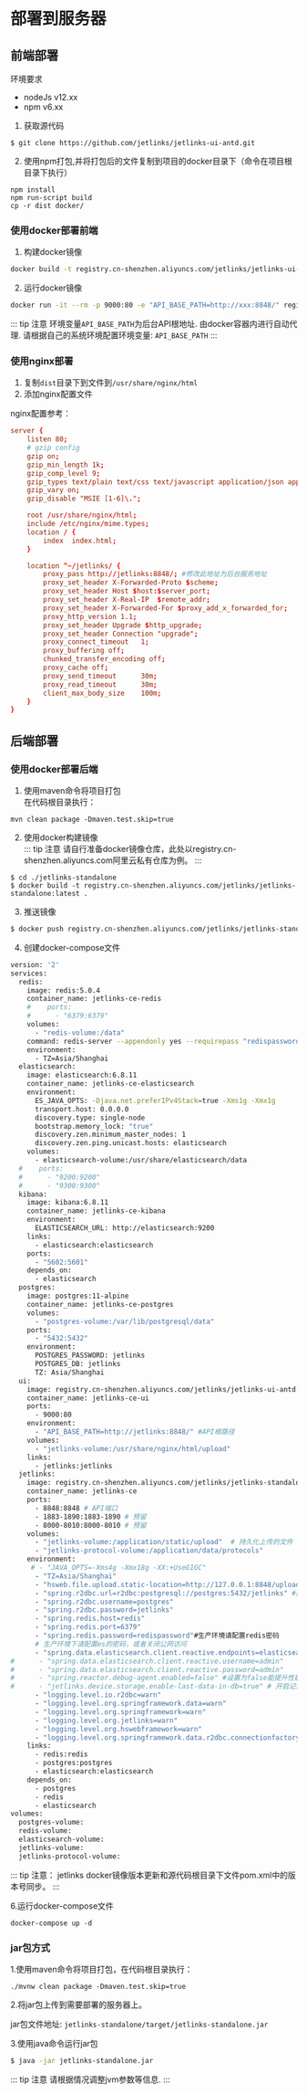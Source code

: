 # 部署到服务器

## 前端部署

环境要求
- nodeJs v12.xx
- npm v6.xx

1. 获取源代码  
```shell script
$ git clone https://github.com/jetlinks/jetlinks-ui-antd.git
```

2. 使用npm打包,并将打包后的文件复制到项目的docker目录下（命令在项目根目录下执行）  
```shell script
npm install
npm run-script build 
cp -r dist docker/       
```

### 使用docker部署前端
1. 构建docker镜像  
```bash
docker build -t registry.cn-shenzhen.aliyuncs.com/jetlinks/jetlinks-ui-antd:1.10.0 ./docker
```

2. 运行docker镜像  
```bash
docker run -it --rm -p 9000:80 -e "API_BASE_PATH=http://xxx:8848/" registry.cn-shenzhen.aliyuncs.com/jetlinks/jetlinks-ui-antd:1.10.0
```
::: tip 注意
环境变量`API_BASE_PATH`为后台API根地址. 由docker容器内进行自动代理. 请根据自己的系统环境配置环境变量: `API_BASE_PATH`
:::

### 使用nginx部署

1. 复制`dist`目录下到文件到`/usr/share/nginx/html`
2. 添加nginx配置文件

nginx配置参考：

```conf
server {
    listen 80;
    # gzip config
    gzip on;
    gzip_min_length 1k;
    gzip_comp_level 9;
    gzip_types text/plain text/css text/javascript application/json application/javascript application/x-javascript application/xml;
    gzip_vary on;
    gzip_disable "MSIE [1-6]\.";

    root /usr/share/nginx/html;
    include /etc/nginx/mime.types;
    location / {
        index  index.html;
    }

    location ^~/jetlinks/ {
        proxy_pass http://jetlinks:8848/; #修改此地址为后台服务地址
        proxy_set_header X-Forwarded-Proto $scheme;
        proxy_set_header Host $host:$server_port;
        proxy_set_header X-Real-IP  $remote_addr;
        proxy_set_header X-Forwarded-For $proxy_add_x_forwarded_for;
        proxy_http_version 1.1;
        proxy_set_header Upgrade $http_upgrade;
        proxy_set_header Connection "upgrade";
        proxy_connect_timeout   1;
        proxy_buffering off;
        chunked_transfer_encoding off;
        proxy_cache off;
        proxy_send_timeout      30m;
        proxy_read_timeout      30m;
        client_max_body_size    100m;
    }
}
```


## 后端部署

### 使用docker部署后端

1. 使用maven命令将项目打包  
在代码根目录执行：  

```shell script
mvn clean package -Dmaven.test.skip=true
```

2. 使用docker构建镜像  
::: tip 注意
请自行准备docker镜像仓库，此处以registry.cn-shenzhen.aliyuncs.com阿里云私有仓库为例。
:::

```shell script
$ cd ./jetlinks-standalone
$ docker build -t registry.cn-shenzhen.aliyuncs.com/jetlinks/jetlinks-standalone:latest .
```

3. 推送镜像

```bash
$ docker push registry.cn-shenzhen.aliyuncs.com/jetlinks/jetlinks-standalone:latest
```

4. 创建docker-compose文件  

```bash
version: '2'
services:
  redis:
    image: redis:5.0.4
    container_name: jetlinks-ce-redis
    #    ports:
    #      - "6379:6379"
    volumes:
      - "redis-volume:/data"
    command: redis-server --appendonly yes --requirepass "redispassword"
    environment:
      - TZ=Asia/Shanghai
  elasticsearch:
    image: elasticsearch:6.8.11
    container_name: jetlinks-ce-elasticsearch
    environment:
      ES_JAVA_OPTS: -Djava.net.preferIPv4Stack=true -Xms1g -Xmx1g
      transport.host: 0.0.0.0
      discovery.type: single-node
      bootstrap.memory_lock: "true"
      discovery.zen.minimum_master_nodes: 1
      discovery.zen.ping.unicast.hosts: elasticsearch
    volumes:
      - elasticsearch-volume:/usr/share/elasticsearch/data
  #    ports:
  #      - "9200:9200"
  #      - "9300:9300"
  kibana:
    image: kibana:6.8.11
    container_name: jetlinks-ce-kibana
    environment:
      ELASTICSEARCH_URL: http://elasticsearch:9200
    links:
      - elasticsearch:elasticsearch
    ports:
      - "5602:5601"
    depends_on:
      - elasticsearch
  postgres:
    image: postgres:11-alpine
    container_name: jetlinks-ce-postgres
    volumes:
      - "postgres-volume:/var/lib/postgresql/data"
    ports:
      - "5432:5432"
    environment:
      POSTGRES_PASSWORD: jetlinks
      POSTGRES_DB: jetlinks
      TZ: Asia/Shanghai
  ui:
    image: registry.cn-shenzhen.aliyuncs.com/jetlinks/jetlinks-ui-antd:latest
    container_name: jetlinks-ce-ui
    ports:
      - 9000:80
    environment:
      - "API_BASE_PATH=http://jetlinks:8848/" #API根路径
    volumes:
      - "jetlinks-volume:/usr/share/nginx/html/upload"
    links:
      - jetlinks:jetlinks
  jetlinks:
    image: registry.cn-shenzhen.aliyuncs.com/jetlinks/jetlinks-standalone:latest
    container_name: jetlinks-ce
    ports:
      - 8848:8848 # API端口
      - 1883-1890:1883-1890 # 预留
      - 8000-8010:8000-8010 # 预留
    volumes:
      - "jetlinks-volume:/application/static/upload"  # 持久化上传的文件
      - "jetlinks-protocol-volume:/application/data/protocols"
    environment:
     # - "JAVA_OPTS=-Xms4g -Xmx18g -XX:+UseG1GC"
      - "TZ=Asia/Shanghai"
      - "hsweb.file.upload.static-location=http://127.0.0.1:8848/upload"  #上传的静态文件访问根地址,为ui的地址.
      - "spring.r2dbc.url=r2dbc:postgresql://postgres:5432/jetlinks" #数据库连接地址
      - "spring.r2dbc.username=postgres"
      - "spring.r2dbc.password=jetlinks"
      - "spring.redis.host=redis"
      - "spring.redis.port=6379"
      - "spring.redis.password=redispassword"#生产环境请配置redis密码
      # 生产环境下请配置es的密码，或者关闭公网访问
      - "spring.data.elasticsearch.client.reactive.endpoints=elasticsearch:9200"
#      - "spring.data.elasticsearch.client.reactive.username=admin"
#      - "spring.data.elasticsearch.client.reactive.password=admin" 
#      - "spring.reactor.debug-agent.enabled=false" #设置为false能提升性能
#      - "jetlinks.device.storage.enable-last-data-in-db=true" # 开启记录最新数据到数据库，但是会降低吞吐量
      - "logging.level.io.r2dbc=warn"
      - "logging.level.org.springframework.data=warn"
      - "logging.level.org.springframework=warn"
      - "logging.level.org.jetlinks=warn"
      - "logging.level.org.hswebframework=warn"
      - "logging.level.org.springframework.data.r2dbc.connectionfactory=warn"
    links:
      - redis:redis
      - postgres:postgres
      - elasticsearch:elasticsearch
    depends_on:
      - postgres
      - redis
      - elasticsearch
volumes:
  postgres-volume:
  redis-volume:
  elasticsearch-volume:
  jetlinks-volume:
  jetlinks-protocol-volume:
```

::: tip 注意：
jetlinks docker镜像版本更新和源代码根目录下文件pom.xml中的版本号同步。
:::

6.运行docker-compose文件

```shell script
docker-compose up -d
```

### jar包方式

1.使用maven命令将项目打包，在代码根目录执行：  
   
```shell script
./mvnw clean package -Dmaven.test.skip=true
```

2.将jar包上传到需要部署的服务器上。  

jar包文件地址: `jetlinks-standalone/target/jetlinks-standalone.jar`

3.使用java命令运行jar包  

```bash
$ java -jar jetlinks-standalone.jar
```

::: tip 注意
请根据情况调整jvm参数等信息.
:::

